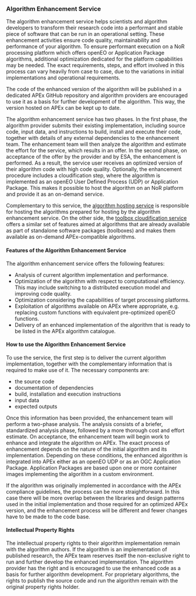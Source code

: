 ### Algorithm Enhancement Service

The algorithm enhancement service helps scientists and algorithm developers to transform their research code into a
performant and stable piece of software that can be run in an operational setting.
These enhancement activities ensure code quality, maintainability and performance of your algorithm.
To ensure performant execution on a NoR processing platform which offers openEO or Application Package algorithms,
additional optimization dedicated for the platform capabilities may be needed.
The exact requirements, steps, and effort involved in this process can vary heavily from case to case, due to the
variations in initial implementations and operational requirements.

The code of the enhanced version of the algorithm will be published in a dedicated APEx GitHub repository and algorithm
providers are encouraged to use it as a basis for further development of the algorithm.
This way, the version hosted on APEx can be kept up to date.

The algorithm enhancement service has two phases. In the first phase, the algorithm provider submits their existing
implementation, including source code, input data, and instructions to build, install and execute their code, together
with details of any external dependencies to the enhancement team. The enhancement team will then analyze the algorithm
and estimate the effort for the service, which results in an offer. In the second phase, on acceptance of the offer by
the provider and by ESA, the enhancement is performed.
As a result, the service user receives an optimized version of their algorithm code with high code quality.
Optionally, the enhancement procedure includes a cloudification step, where the algorithm is implemented as an openEO
User Defined Process (UDP) or Application Package. This makes it possible to host the algorithm on an NoR platform and
provide it as an on-demand service.

Complementary to this service, the [algorithm hosting service](./hosting.md) is responsible for hosting the algorithms
prepared for hosting by the algorithm enhancement service. On the other side,
the [toolbox cloudification service](./toolboxcloud.md) offers a similar set of features aimed at algorithms that are
already available as part of standalone software packages (toolboxes) and makes them available as on-demand
APEx-compatible algorithms.

#### Features of the Algorithm Enhancement Service

The algorithm enhancement service offers the following features:

- Analysis of current algorithm implementation and performance.
- Optimization of the algorithm with respect to computational efficiency.
  This may include switching to a distributed execution model and improving code quality.
- Optimization considering the capabilities of target processing platforms.
- Exploitation of algorithms available on APEx where appropriate, e.g. replacing custom functions with equivalent
  pre-optimized openEO functions.
- Delivery of an enhanced implementation of the algorithm that is ready to be listed in the APEx algorithm catalogue.

#### How to use the Algorithm Enhancement Service

To use the service, the first step is to deliver the current algorithm implementation, together with the complementary
information that is required to make use of it. The necessary components are:

- the source code
- documentation of dependencies
- build, installation and execution instructions
- input data
- expected outputs

Once this information has been provided, the enhancement team will perform a two-phase analysis. The analysis consists
of a briefer, standardized analysis phase, followed by a more thorough cost and effort estimate. On acceptance, the
enhancement team will begin work to enhance and integrate the algorithm on APEx. The exact process of enhancement
depends on the nature of the initial algorithm and its implementation. Depending on these conditions, the enhanced
algorithm is integrated into APEx either as an openEO UDP or as an OGC Application Package. Application Packages are
based upon one or more container images implementing the algorithm in a custom environment.

If the algorithm was originally implemented in accordance with the APEx compliance guidelines, the process can be more
straightforward. In this case there will be more overlap between the libraries and design patterns used in the initial
implementation and those required for an optimized APEx version, and the enhancement process will be different and fewer
changes have to be made to the code base. 


#### Intellectual Property Rights

The intellectual property rights to their algorithm implementation remain with the algorithm authors.
If the algorithm is an implementation of published research, the APEx team reserves itself the non-exclusive
right to run and further develop the enhanced implementation. The algorithm provider has the right and is encouraged
to use the enhanced code as a basis for further algorithm development.
For proprietary algorithms, the rights to publish the source code and run the algorithm remain with the original
property rights holder.